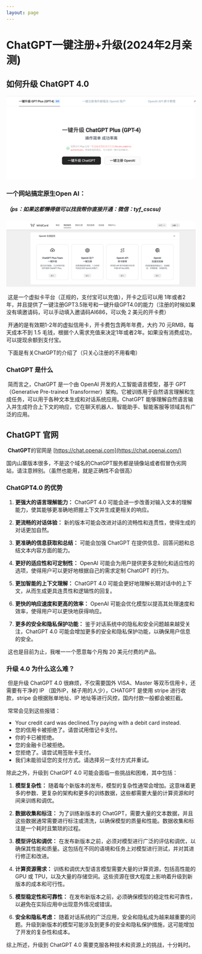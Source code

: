```yaml
---
layout: page
---
```


# **ChatGPT一键注册+升级(2024年2月亲测)**

## 如何升级 ChatGPT 4.0

![](images/1.jpg)

### 	一个网站搞定原生Open AI：

[https://bewildcard.com/i/AI686]: （https://bewildcard.com/i/AI686	"）"

##### 		（ps：如果这都懒得做可以找我帮你直接开通：微信：tyf_cscsu)

![](images/9.png)

​	这是一个虚拟卡平台（正规的，支付宝可以充值），开卡之后可以用 1年或者2 年，并且提供了一键注册GPT3.5账号和一键升级GPT4.0的能力（注册的时候如果没有填邀请码，可以手动填入邀请码AI686，可以免 2 美元的开卡费）

​	开通的是有效期1-2年的虚拟信用卡，开卡费包含两年年费，大约 70 元RMB，每天成本不到 1.5 毛钱，根据个人需求充值来决定1年或者2年。如果没有消费成功，可以提现余额到支付宝。

​	下面是有关ChatGPT的介绍了（只关心注册的不用看嘞）

### ChatGPT 是什么

​	简而言之，ChatGPT 是一个由 OpenAI 开发的人工智能语言模型，基于 GPT（Generative Pre-trained Transformer）架构。它被训练用于自然语言理解和生成任务，可以用于各种文本生成和对话系统应用。ChatGPT 能够理解自然语言输入并生成符合上下文的响应，它在聊天机器人、智能助手、智能客服等领域具有广泛的应用。

## ChatGPT 官网

​	**ChatGPT**的官网是 [https://chat.openai.com](https://chat.openai.com/)

​	国内山寨版本很多，不是这个域名的ChatGPT服务都是镜像站或者假冒伪劣网站，请注意辨别。（虽然也能用，就是正确性不会很高）

### ChatGPT4.0 的优势

1. **更强大的语言理解能力：** ChatGPT 4.0 可能会进一步改善对输入文本的理解能力，使其能够更准确地把握上下文并生成更相关的响应。

2. **更流畅的对话体验：** 新的版本可能会改进对话的流畅性和连贯性，使得生成的对话更加自然。

3. **更准确的信息获取和总结：** 可能会加强 ChatGPT 在提供信息、回答问题和总结文本内容方面的能力。

4. **更好的适应性和可定制性：** OpenAI 可能会为用户提供更多定制化和适应性的选项，使得用户可以更好地根据自己的需求定制 ChatGPT 的行为。

5. **更加智能的上下文理解：** ChatGPT 4.0 可能会更好地理解长期对话中的上下文，从而生成更具连贯性和逻辑性的回复。

6. **更快的响应速度和更高的效率：** OpenAI 可能会优化模型以提高其处理速度和效率，使得用户可以更快地获得响应。

7. **更多的安全和隐私保护功能：** 鉴于对话系统中的隐私和安全问题越来越受关注，ChatGPT 4.0 可能会增加更多的安全和隐私保护功能，以确保用户信息的安全。

​	这也是目前为止，我唯一一个愿意每个月掏 20 美元付费的产品。

### 升级 4.0 为什么这么难？

​	但是升级 ChatGPT 4.0 很麻烦，不仅需要国外 VISA、Master 等双币信用卡，还需要有干净的 IP （国外IP，梯子用的人少），CHATGPT 是使用 stripe 进行收款，stripe 会根据账单地址、IP 地址等进行风控，国内付款一般都会被拦截。

​		常常会见到这些报错：	

- Your credit card was declined.Try paying with a debit card instead.
- 您的信用卡被拒绝了。请尝试用借记卡支付。
- 你的卡已被拒绝。
- 您的金融卡已被拒绝。
- 您拒绝了。请尝试用签账卡支付。
- 我们未能验证您的支付方式。请选择另一支付方式并重试。

除此之外，升级到 ChatGPT 4.0 可能会面临一些挑战和困难，其中包括：

1. **模型复杂性：** 随着每个新版本的发布，模型的复杂性通常会增加。这意味着更多的参数、更复杂的架构和更多的训练数据，这些都需要大量的计算资源和时间来训练和调优。

2. **数据收集和标注：** 为了训练新版本的 ChatGPT，需要大量的文本数据，并且这些数据通常需要进行标注或清洗，以确保模型的质量和性能。数据收集和标注是一个耗时且繁琐的过程。

3. **模型评估和调优：** 在发布新版本之前，必须对模型进行广泛的评估和调优，以确保其性能和质量。这包括在不同的语境和任务上对模型进行测试，并对其进行修正和改进。

4. **计算资源需求：** 训练和调优大型语言模型需要大量的计算资源，包括高性能的 GPU 或 TPU，以及大量的存储空间。这些资源在很大程度上影响着升级到新版本的成本和可行性。

5. **模型稳定性和可靠性：** 在发布新版本之前，必须确保模型的稳定性和可靠性，以避免在实际应用中出现意外情况或错误。

6. **安全和隐私考虑：** 随着对话系统的广泛应用，安全和隐私成为越来越重要的问题。升级到新版本的模型可能涉及到更多的安全和隐私保护措施，这可能增加了开发的复杂性和成本。

综上所述，升级到 ChatGPT 4.0 需要克服各种技术和资源上的挑战，十分耗时。
